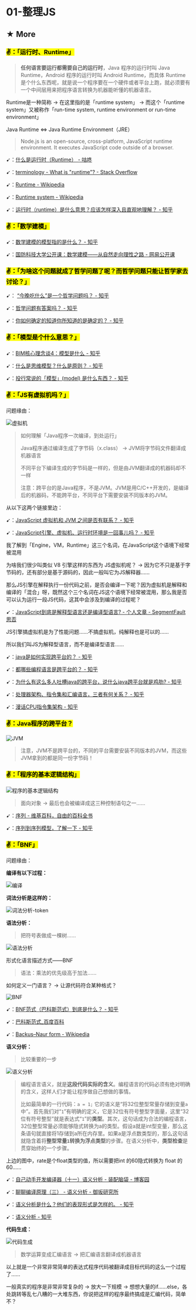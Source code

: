 # 01-整理JS




## ★ More

### <mark>✌：「运行时、Runtime」</mark>

> **任何语言要运行都需要自己的运行时**，Java 程序的运行时叫 Java Runtime，Android 程序的运行时叫 Android Runtime，而具体 Runtime 是个什么东西呢，就是说一个程序要在一个硬件或者平台上跑，就必须要有一个中间层用来把程序语言转换为机器能听懂的机器语言。

Runtime是一种简称 -> 在这里指的是「runtime system」 -> 而这个「runtime system」又被称作「run-time system, runtime environment or run-time environment」

Java Runtime <=> Java Runtime Environment（JRE）

> Node.js is an open-source, cross-platform, JavaScript runtime environment. It executes JavaScript code outside of a browser. 

➹：[什么是运行时（Runtime） - 咕咚](https://gudong.site/2019/04/05/about-runtime.html)

➹：[terminology - What is "runtime"? - Stack Overflow](https://stackoverflow.com/questions/3900549/what-is-runtime)

➹：[Runtime - Wikipedia](https://en.wikipedia.org/wiki/Runtime)

➹：[Runtime system - Wikipedia](https://en.wikipedia.org/wiki/Runtime_system)

➹：[运行时（runtime）是什么意思？应该怎样深入且直观地理解？ - 知乎](https://www.zhihu.com/question/20607178)

### <mark>✌：「数学建模」</mark>

➹：[数学建模的模型指的是什么？ - 知乎](https://www.zhihu.com/question/57617846)

➹：[国防科技大学公开课：数学建模——从自然走向理性之路 - 网易公开课](http://open.163.com/newview/movie/free?pid=M8PTB9ADF&mid=M8PUT0897)

### <mark>✌：「为啥这个问题就成了哲学问题了呢？而哲学问题只能让哲学家去讨论？」</mark>

➹： [“今晚吃什么”是一个哲学问题吗？ - 知乎](https://www.zhihu.com/question/312633661)

➹：[哲学问题有答案吗？ - 知乎](https://www.zhihu.com/question/322370061)

➹：[你如何确定的知道你所知道的是确定的？ - 知乎](https://www.zhihu.com/question/303650927)

### <mark>✌：「模型是个什么意思？」</mark>

➹：[BIM核心理念谈4：模型是什么 - 知乎](https://zhuanlan.zhihu.com/p/25681399)

➹：[什么是思维模型？什么是原则？ - 知乎](https://zhuanlan.zhihu.com/p/41871516)

➹：[投行常说的「模型」(model) 是什么东西？ - 知乎](https://www.zhihu.com/question/27031429)

### <mark>✌：「JS有虚拟机吗？」</mark>

问题缘由：

![虚拟机](assets/img/2020-05-01-22-20-33.png)

> 如何理解「Java程序一次编译，到处运行」
> 
> Java程序通过编译生成了字节码（x.class） -> JVM将字节码文件翻译成机器语言
> 
> 不同平台下编译生成的字节码是一样的，但是由JVM翻译成的机器码却不一样
> 
> 注意：跨平台的是Java程序，不是JVM。JVM是用C/C++开发的，是编译后的机器码，不能跨平台，不同平台下需要安装不同版本的JVM。

从以下这两个链接里边：

➹：[JavaScript 虚拟机和 JVM 之间是否有联系？ - 知乎](https://www.zhihu.com/question/20023241)

➹：[JavaScript引擎、虚拟机、运行时环境是一回事儿吗？ - 知乎](https://www.zhihu.com/question/39499036)

我了解到「Engine，VM，Runtime」这三个名词，在JavaScript这个语境下经常被混用

为啥我们很少叫类似 V8 引擎这样的东西为 JS虚拟机呢？ -> 因为它不只是基于字节码的，还有部分是基于源码的，因此一般叫它为JS解释器……

那么JS引擎在解释执行一份代码之前，是否会编译一下呢？因为虚拟机是解释和编译的「混合」呀，既然这个三个名词在JS这个语境下经常被混用，那么我是否可以认为运行一段JS代码，这其中会涉及到编译的过程呢？

➹：[JavaScript到底是解释型语言还是编译型语言? - 个人文章 - SegmentFault 思否](https://segmentfault.com/a/1190000013126460)

JS引擎搞虚拟机是为了性能问题……不搞虚拟机，纯解释也是可以的……

所以我们叫JS为解释型语言，而不是编译型语言……

➹：[java是如何实现跨平台的？ - 知乎](https://www.zhihu.com/question/30753144)

➹：[都哪些编程语言是跨平台的？ - 知乎](https://www.zhihu.com/question/40527999)

➹：[为什么有这么多人吐槽java的跨平台，说什么java跨平台就是鸡肋? - 知乎](https://www.zhihu.com/question/307154586)

➹：[处理器架构、指令集和汇编语言，三者有何关系？ - 知乎](https://www.zhihu.com/question/23474438)

➹：[漫话CPU指令集架构 - 知乎](https://zhuanlan.zhihu.com/p/46170108)

### <mark>✌：Java程序的跨平台？</mark>

![JVM](assets/img/2020-05-02-03-01-05.png)

> 注意，JVM不是跨平台的，不同的平台需要安装不同版本的JVM，而这些JVM拿到的都是同一份字节码！

### <mark>✌：「程序的基本逻辑结构」</mark>

![程序的基本逻辑结构](assets/img/2020-05-01-23-52-48.png)

> 面向对象 -> 最后也会被编译成这三种控制语句之一……

➹：[序列 - 维基百科，自由的百科全书](https://zh.wikipedia.org/wiki/%E5%BA%8F%E5%88%97)

➹：[序列到序列模型，了解一下 - 知乎](https://zhuanlan.zhihu.com/p/38816145)

### <mark>✌：「BNF」</mark>

问题缘由：

**编译有以下过程：**

![编译](assets/img/2020-05-01-23-15-49.png)

**词法分析是这样的：**

![词法分析-token](assets/img/2020-05-01-23-17-36.png)

**语法分析：**

> 把符号表做成一棵树……

![语法分析](assets/img/2020-05-01-23-19-55.png)

形式化语言描述方式——BNF

> 语法：乘法的优先级高于加法……

如何定义一门语言？ -> 让源代码符合某种格式？

![BNF](assets/img/2020-05-01-23-43-20.png)

➹：[BNF范式（巴科斯范式）到底是什么？ - 知乎](https://www.zhihu.com/question/27051306)

➹：[巴科斯范式_百度百科](https://baike.baidu.com/item/%E5%B7%B4%E7%A7%91%E6%96%AF%E8%8C%83%E5%BC%8F/1849549?fromtitle=BNF&fromid=7328753)

➹：[Backus–Naur form - Wikipedia](https://en.wikipedia.org/wiki/Backus%E2%80%93Naur_form)

**语义分析：**

> 比较重要的一步

![语义分析](assets/img/2020-05-01-23-49-15.png)

> 编程语言语义，就是**这段代码实际的含义**。编程语言的代码必须有绝对明确的含义，这样人们才能让程序做自己想做的事情。
> 
> 比如最简单的一行代码：`a = 1;` 它的语义是“将32位整型常量存储到变量`a`中”。首先我们对“`1`”有明确的定义，它是32位有符号整型字面量，这里“32位有符号整型”就是表达式“`1`”的**类型**。其次，这句话成为合法的编程语言，32位整型常量必须能够隐式转换为a的类型。假设a就是int型变量，那么这条语句就直接将1存储到a所在内存里。如果a是浮点数类型的，那么这句话就隐含着将**整型常量`1`**转换为**浮点类型**的步骤。在语义分析中，**类型检查**是贯穿始终的一个步骤。

上边的图中，rate是个float类型的值，所以需要把int 的60隐式转换为 float 的60……

➹：[自己动手开发编译器（十一）语义分析 - 装配脑袋 - 博客园](https://www.cnblogs.com/ninputer/archive/2011/07/22/2112030.html)

➹：[聊聊编译原理（三） - 语义分析 - 御坂研究所](https://www.nosuchfield.com/2017/08/20/Talk-about-compilation-principles-3/)

➹：[语义分析是什么？他们的表现形式是怎样的。 - 知乎](https://www.zhihu.com/question/21290927)

➹：[语义分析 - 知乎](https://www.zhihu.com/topic/19632473/hot)

**代码生成：**

![代码生成](assets/img/2020-05-02-00-28-00.png)

> 数学运算变成汇编语言 -> 把汇编语言翻译成机器语言

以上就是一个非常非常简单的表达式程序代码被翻译成目标代码的这么一个过程了……

一般真实的程序是非常非常复杂的 -> 放大一下规模 -> 想想大量的if……else，各处跳转等乱七八糟的一大堆东西，你说把这样的程序最终搞成是汇编代码，简单不？

















